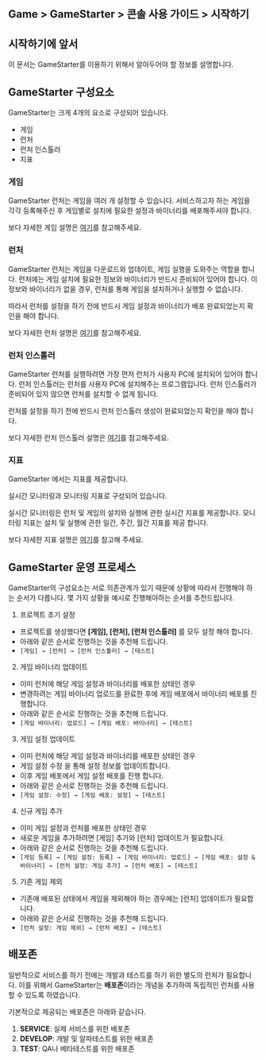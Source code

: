 ## Game > GameStarter > 콘솔 사용 가이드 > 시작하기

## 시작하기에 앞서

이 문서는 GameStarter를 이용하기 위해서 알아두어야 할 정보를 설명합니다.

## GameStarter 구성요소

GameStarter는 크게 4개의 요소로 구성되어 있습니다.
- 게임
- 런처
- 런처 인스톨러
- 지표


### 게임
GameStarter 런처는 게임을 여러 개 설정할 수 있습니다.
서비스하고자 하는 게임을 각각 등록해주신 후 게임별로 설치에 필요한 설정과 바이너리를 배포해주셔야 합니다.

보다 자세한 게임 설명은 [여기](./console-02-game)를 참고해주세요.

### 런처
GameStarter 런처는 게임을 다운로드와 업데이트, 게임 실행을 도와주는 역할을 합니다.
런처에는 게임 설치에 필요한 정보와 바이너리가 반드시 준비되어 있어야 합니다.
이 정보와 바이너리가 없을 경우, 런처를 통해 게임을 설치하거나 실행할 수 없습니다.

따라서 런처를 설정을 하기 전에 반드시 게임 설정과 바이너리가 배포 완료되었는지 확인을 해야 합니다.

보다 자세한 런처 설명은 [여기](./console-03-launcher)를 참고해주세요.

### 런처 인스톨러
GameStarter 런처를 실행하려면 가장 먼저 런처가 사용자 PC에 설치되어 있어야 합니다.
런처 인스톨러는 런처를 사용자 PC에 설치해주는 프로그램입니다.
런처 인스톨러가 준비되어 있지 않으면 런처를 설치할 수 없게 됩니다.

런처를 설정을 하기 전에 반드시 런처 인스톨러 생성이 완료되었는지 확인을 해야 합니다.

보다 자세한 런처 인스톨러 설명은 [여기](./console-04-installer)를 참고해주세요.

### 지표
GameStarter 에서는 지표를 제공합니다.

실시간 모니터링과 모니터링 지표로 구성되어 있습니다.

실시간 모니터링은 런처 및 게임의 설치와 실행에 관한 실시간 지표를 제공합니다.
모니터링 지표는 설치 및 실행에 관한 일간, 주간, 월간 지표를 제공 합니다.

보다 자세한 지표 설명은 [여기](./console-05-statistics)를 참고해 주세요.

## GameStarter 운영 프로세스

GameStarter의 구성요소는 서로 의존관계가 있기 때문에 상황에 따라서 진행해야 하는 순서가 다릅니다.
몇 가지 상황을 예시로 진행해야하는 순서를 추천드립니다.

1. 프로젝트 초기 설정
- 프로젝트를 생성했다면 **[게임], [런처], [런처 인스톨러]** 를 모두 설정 해야 합니다.
- 아래와 같은 순서로 진행하는 것을 추천해 드립니다.
- `[게임] → [런처] → [런처 인스톨러] → [테스트]`

2. 게임 바이너리 업데이트
- 이미 런처에 해당 게임 설정과 바이너리를 배포한 상태인 경우
- 변경하려는 게임 바이너리 업로드를 완료한 후에 게임 배포에서 바이너리 배포를 진행합니다.
- 아래와 같은 순서로 진행하는 것을 추천해 드립니다.
- `[게임 바이너리: 업로드] → [게임 배포: 바이너리] → [테스트]`

3. 게임 설정 업데이트
- 이미 런처에 해당 게임 설정과 바이너리를 배포한 상태인 경우
- 게임 설정 수정 을 통해 설정 정보를 업데이트합니다.
- 이후 게임 배포에서 게임 설정 배포를 진행 합니다.
- 아래와 같은 순서로 진행하는 것을 추천해 드립니다.
- `[게임 설정: 수정] → [게임 배포: 설정] → [테스트]`

4. 신규 게임 추가
- 이미 게임 설정과 런처를 배포한 상태인 경우
- 새로운 게임을 추가하려면 [게임] 추가와 [런처] 업데이트가 필요합니다.
- 아래와 같은 순서로 진행하는 것을 추천해 드립니다.
- `[게임 등록] → [게임 설정: 등록] → [게임 바이너리: 업로드] → [게임 배포: 설정 & 바이너리] → [런처 설정: 게임 추가] → [런처 배포] → [테스트]`

5. 기존 게임 제외
- 기존애 배포된 상태에서 게임을 제외해야 하는 경우에는 [런처] 업데이트가 필요합니다.
- 아래와 같은 순서로 진행하는 것을 추천해 드립니다.
- `[런처 설정: 게임 제외] → [런처 배포] → [테스트]`


## 배포존

일반적으로 서비스를 하기 전에는 개발과 테스트를 하기 위한 별도의 런처가 필요합니다.
이를 위해서 GameStarter는 **배포존**이라는 개념을 추가하여 독립적인 런처를 사용할 수 있도록 하였습니다.

기본적으로 제공되는 배포존은 아래와 같습니다.
1. **SERVICE**: 실제 서비스를 위한 배포존
2. **DEVELOP**: 개발 및 알파테스트를 위한 배포존
3. **TEST**: QA나 베타테스트를 위한 배포존
